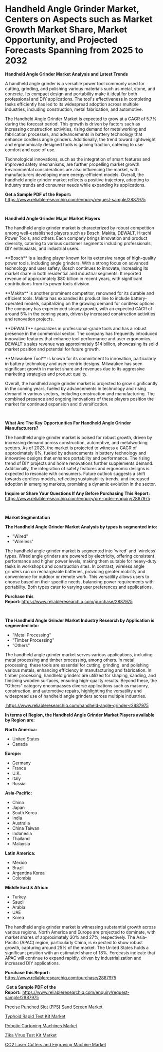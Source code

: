 <p><h1>Handheld Angle Grinder Market, Centers on Aspects such as Market Growth Market Share, Market Opportunity, and Projected Forecasts Spanning from 2025 to 2032</h1></p><p><strong>Handheld Angle Grinder Market Analysis and Latest Trends</strong></p>
<p><p>A handheld angle grinder is a versatile power tool commonly used for cutting, grinding, and polishing various materials such as metal, stone, and concrete. Its compact design and portability make it ideal for both professional and DIY applications. The tool's effectiveness in completing tasks efficiently has led to its widespread adoption across multiple industries, including construction, metal fabrication, and automotive.</p><p>The Handheld Angle Grinder Market is expected to grow at a CAGR of 5.7% during the forecast period. This growth is driven by factors such as increasing construction activities, rising demand for metalworking and fabrication processes, and advancements in battery technology that enhance cordless angle grinders. Additionally, the trend toward lightweight and ergonomically designed tools is gaining traction, catering to user comfort and ease of use. </p><p>Technological innovations, such as the integration of smart features and improved safety mechanisms, are further propelling market growth. Environmental considerations are also influencing the market, with manufacturers developing more energy-efficient models. Overall, the handheld angle grinder market reflects a positive trajectory, adapting to industry trends and consumer needs while expanding its applications.</p></p>
<p><strong>Get a Sample PDF of the Report:&nbsp;</strong> <a href="https://www.reliableresearchiq.com/enquiry/request-sample/2887975?utm_campaign=103&utm_medium=2&utm_source=Github&utm_content=ia&utm_term=14032025&utm_id=handheld-angle-grinder">https://www.reliableresearchiq.com/enquiry/request-sample/2887975</a></p>
<p>&nbsp;</p>
<p><strong>Handheld Angle Grinder Major Market Players</strong></p>
<p><p>The handheld angle grinder market is characterized by robust competition among well-established players such as Bosch, Makita, DEWALT, Hitachi Power Tools, and others. Each company brings innovation and product diversity, catering to various customer segments including professionals, DIY enthusiasts, and industrial users.</p><p>**Bosch** is a leading player known for its extensive range of high-quality power tools, including angle grinders. With a strong focus on advanced technology and user safety, Bosch continues to innovate, increasing its market share in both residential and industrial segments. It reported revenue of approximately $80 billion in recent years, with significant contributions from its power tools division.</p><p>**Makita** is another prominent competitor, renowned for its durable and efficient tools. Makita has expanded its product line to include battery-operated models, capitalizing on the growing demand for cordless options. The company has experienced steady growth, with an expected CAGR of around 5% in the coming years, driven by increased construction activities and renovation projects.</p><p>**DEWALT** specializes in professional-grade tools and has a robust presence in the commercial sector. The company has frequently introduced innovative features that enhance tool performance and user ergonomics. DEWALT's sales revenue was approximately $14 billion, showcasing its solid market position and potential for future growth.</p><p>**Milwaukee Tool** is known for its commitment to innovation, particularly in battery technology and user-centric designs. Milwaukee has seen significant growth in market share and revenues due to its aggressive marketing strategies and product quality.</p><p>Overall, the handheld angle grinder market is projected to grow significantly in the coming years, fueled by advancements in technology and rising demand in various sectors, including construction and manufacturing. The combined presence and ongoing innovations of these players position the market for continued expansion and diversification.</p></p>
<p>&nbsp;</p>
<p><strong>What Are The Key Opportunities For Handheld Angle Grinder Manufacturers?</strong></p>
<p><p>The handheld angle grinder market is poised for robust growth, driven by increasing demand across construction, automotive, and metalworking sectors. As of 2023, the market is projected to witness a CAGR of approximately 6%, fueled by advancements in battery technology and innovative designs that enhance portability and performance. The rising trend of DIY projects and home renovations further supplements demand. Additionally, the integration of safety features and ergonomic designs is expected to resonate with consumers. Future outlook suggests a shift towards cordless models, reflecting sustainability trends, and increased adoption in emerging markets, promising a dynamic evolution in the sector.</p></p>
<p><strong>Inquire or Share Your Questions If Any Before Purchasing This Report:</strong> <a href="https://www.reliableresearchiq.com/enquiry/pre-order-enquiry/2887975?utm_campaign=103&utm_medium=2&utm_source=Github&utm_content=ia&utm_term=14032025&utm_id=handheld-angle-grinder">https://www.reliableresearchiq.com/enquiry/pre-order-enquiry/2887975</a></p>
<p>&nbsp;</p>
<p><strong>Market Segmentation</strong></p>
<p><strong>The Handheld Angle Grinder Market Analysis by types is segmented into:</strong></p>
<p><ul><li>"Wired"</li><li>"Wireless"</li></ul></p>
<p><p>The handheld angle grinder market is segmented into 'wired' and 'wireless' types. Wired angle grinders are powered by electricity, offering consistent performance and higher power levels, making them suitable for heavy-duty tasks in workshops and construction sites. In contrast, wireless angle grinders run on rechargeable batteries, providing greater mobility and convenience for outdoor or remote work. This versatility allows users to choose based on their specific needs, balancing power requirements with portability. Both types cater to varying user preferences and applications.</p></p>
<p><strong>Purchase this Report:&nbsp;</strong><a href="https://www.reliableresearchiq.com/purchase/2887975?utm_campaign=103&utm_medium=2&utm_source=Github&utm_content=ia&utm_term=14032025&utm_id=handheld-angle-grinder">https://www.reliableresearchiq.com/purchase/2887975</a></p>
<p>&nbsp;</p>
<p><strong>The Handheld Angle Grinder Market Industry Research by Application is segmented into:</strong></p>
<p><ul><li>"Metal Processing"</li><li>"Timber Processing"</li><li>"Others"</li></ul></p>
<p><p>The handheld angle grinder market serves various applications, including metal processing and timber processing, among others. In metal processing, these tools are essential for cutting, grinding, and polishing various metals, enhancing efficiency in manufacturing and fabrication. In timber processing, handheld grinders are utilized for shaping, sanding, and finishing wooden surfaces, ensuring high-quality results. Beyond these, the "Others" category encompasses diverse applications such as masonry, construction, and automotive repairs, highlighting the versatility and widespread use of handheld angle grinders across multiple industries.</p></p>
<p><a href="https://www.reliableresearchiq.com/handheld-angle-grinder-r2887975?utm_campaign=103&utm_medium=2&utm_source=Github&utm_content=ia&utm_term=14032025&utm_id=handheld-angle-grinder">&nbsp;https://www.reliableresearchiq.com/handheld-angle-grinder-r2887975</a></p>
<p><strong>In terms of Region, the Handheld Angle Grinder Market Players available by Region are:</strong></p>
<p>
    <p> <strong> North America: </strong>
        <ul>
            <li>United States</li>
            <li>Canada</li>
        </ul>
        </p> 
    <p> <strong> Europe: </strong>
        <ul>
            <li>Germany</li>
            <li>France</li>
            <li>U.K.</li>
            <li>Italy</li>
            <li>Russia</li>
        </ul>
        </p> 
    <p> <strong> Asia-Pacific: </strong>
        <ul>
            <li>China</li>
            <li>Japan</li>
            <li>South Korea</li>
            <li>India</li>
            <li>Australia</li>
            <li>China Taiwan</li>
            <li>Indonesia</li>
            <li>Thailand</li>
            <li>Malaysia</li>
        </ul>
        </p> 
    <p> <strong> Latin America: </strong>
        <ul>
            <li>Mexico</li>
            <li>Brazil</li>
            <li>Argentina Korea</li>
            <li>Colombia</li>
        </ul>
        </p> 
    <p> <strong> Middle East & Africa: </strong>
        <ul>
            <li>Turkey</li>
            <li>Saudi</li>
            <li>Arabia</li>
            <li>UAE</li>
            <li>Korea</li>
        </ul>
    </p>
    </p>
<p><p>The handheld angle grinder market is witnessing substantial growth across various regions. North America and Europe are projected to dominate, with market shares of approximately 30% and 27%, respectively. The Asia-Pacific (APAC) region, particularly China, is expected to show robust growth, capturing around 25% of the market. The United States holds a significant position with an estimated share of 18%. Forecasts indicate that APAC will continue to expand rapidly, driven by industrialization and increased DIY applications.</p></p>
<p><strong>Purchase this Report: </strong><a href="https://www.reliableresearchiq.com/purchase/2887975?utm_campaign=103&utm_medium=2&utm_source=Github&utm_content=ia&utm_term=14032025&utm_id=handheld-angle-grinder">https://www.reliableresearchiq.com/purchase/2887975</a></p>
<p>&nbsp;<strong>Get a Sample PDF of the Report:&nbsp;&nbsp;</strong><a href="https://www.reliableresearchiq.com/enquiry/request-sample/2887975?utm_campaign=103&utm_medium=2&utm_source=Github&utm_content=ia&utm_term=14032025&utm_id=handheld-angle-grinder">https://www.reliableresearchiq.com/enquiry/request-sample/2887975</a></p>
<p><strong></strong></p>
<p><p><a href="https://github.com/siriocooch4a/Market-Research-Report-List-1/blob/main/precise-punched-slot-pps-sand-screen-market.md?utm_campaign=103&utm_medium=2&utm_source=Github&utm_content=ia&utm_term=14032025&utm_id=handheld-angle-grinder">Precise Punched Slot (PPS) Sand Screen Market</a></p><p><a href="https://github.com/pupekironim/Market-Research-Report-List-1/blob/main/typhoid-rapid-test-kit-market.md?utm_campaign=103&utm_medium=2&utm_source=Github&utm_content=ia&utm_term=14032025&utm_id=handheld-angle-grinder">Typhoid Rapid Test Kit Market</a></p><p><a href="https://github.com/yakobotege/Market-Research-Report-List-1/blob/main/robotic-cartoning-machines-market.md?utm_campaign=103&utm_medium=2&utm_source=Github&utm_content=ia&utm_term=14032025&utm_id=handheld-angle-grinder">Robotic Cartoning Machines Market</a></p><p><a href="https://github.com/snakewaduddx/Market-Research-Report-List-1/blob/main/zika-virus-test-kit-market.md?utm_campaign=103&utm_medium=2&utm_source=Github&utm_content=ia&utm_term=14032025&utm_id=handheld-angle-grinder">Zika Virus Test Kit Market</a></p><p><a href="https://github.com/sakuniniray98/Market-Research-Report-List-1/blob/main/co2-laser-cutters-and-engraving-machine-market.md?utm_campaign=103&utm_medium=2&utm_source=Github&utm_content=ia&utm_term=14032025&utm_id=handheld-angle-grinder">CO2 Laser Cutters and Engraving Machine Market</a></p></p>